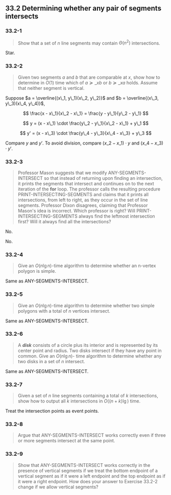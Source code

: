 ## 33.2 Determining whether any pair of segments intersects

### 33.2-1

> Show that a set of $n$ line segments may contain $\Theta(n ^ 2)$ intersections.

Star.

### 33.2-2

> Given two segments $a$ and $b$ that are comparable at $x$, show how to determine in $O(1)$ time which of $a \succeq\_x b$ or $b \succeq\_x a$ holds. Assume that neither segment is vertical. 

Suppose $a = \overline{(x\_1, y\_1)(x\_2, y\_2)}$ and $b = \overline{(x\_3, y\_3)(x\_4, y\_4)}$,

$$
\frac{x - x\_1}{x\_2 - x\_1} = \frac{y - y\_1}{y\_2 - y\_1}
$$

$$
y = (x - x\_1) \cdot \frac{y\_2 - y\_1}{x\_2 - x\_1} + y\_1
$$

$$
y' = (x - x\_3) \cdot \frac{y\_4 - y\_3}{x\_4 - x\_3} + y\_3
$$

Compare $y$ and $y'$. To avoid division, compare $(x\_2 - x\_1) \cdot y$ and $(x\_4 - x\_3) \cdot y'$.

### 33.2-3

> Professor Mason suggests that we modify ANY-SEGMENTS-INTERSECT so that instead of returning upon finding an intersection, it prints the segments that intersect and continues on to the next iteration of the __for__ loop. The professor calls the resulting procedure PRINT-INTERSECTING-SEGMENTS and claims that it prints all intersections, from left to right, as they occur in the set of line segments. Professor Dixon disagrees, claiming that Professor Mason's idea is incorrect. Which professor is right? Will PRINT-INTERSECTING-SEGMENTS always find the leftmost intersection first? Will it always find all the intersections?

No.

No.

### 33.2-4

> Give an $O(n \lg n)$-time algorithm to determine whether an n-vertex polygon is simple.

Same as ANY-SEGMENTS-INTERSECT.

### 33.2-5

> Give an $O(n \lg n)$-time algorithm to determine whether two simple polygons with a total of $n$ vertices intersect.

Same as ANY-SEGMENTS-INTERSECT.

### 33.2-6

> A __*disk*__ consists of a circle plus its interior and is represented by its center point and radius. Two disks intersect if they have any point in common. Give an $O(n \lg n)$- time algorithm to determine whether any two disks in a set of $n$ intersect.

Same as ANY-SEGMENTS-INTERSECT.

### 33.2-7

> Given a set of $n$ line segments containing a total of $k$ intersections, show how to output all $k$ intersections in $O((n + k) \lg)$ time.

Treat the intersection points as event points.

### 33.2-8

> Argue that ANY-SEGMENTS-INTERSECT works correctly even if three or more segments intersect at the same point.

### 33.2-9

> Show that ANY-SEGMENTS-INTERSECT works correctly in the presence of vertical segments if we treat the bottom endpoint of a vertical segment as if it were a left endpoint and the top endpoint as if it were a right endpoint. How does your answer to Exercise 33.2-2 change if we allow vertical segments?
